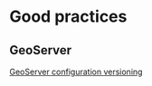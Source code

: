 # Good practices

## GeoServer

[GeoServer configuration versioning](good_practices/geoserver_data_dir_versioning.md)